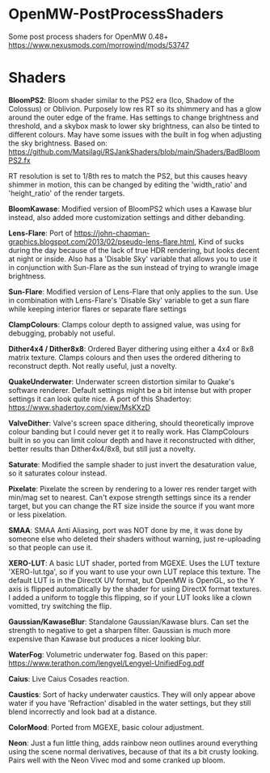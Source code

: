 # OpenMW-PostProcessShaders
Some post process shaders for OpenMW 0.48+
https://www.nexusmods.com/morrowind/mods/53747

# Shaders
**BloomPS2**: 
Bloom shader similar to the PS2 era (Ico, Shadow of the Colossus) or Oblivion. Purposely low res RT so its shimmery and has a glow around the outer edge of the frame. Has settings to change brightness and threshold, and a skybox mask to lower sky brightness, can also be tinted to different colours. May have some issues with the built in fog when adjusting the sky brightness. Based on: https://github.com/Matsilagi/RSJankShaders/blob/main/Shaders/BadBloomPS2.fx

RT resolution is set to 1/8th res to match the PS2, but this causes heavy shimmer in motion, this can be changed by editing the 'width_ratio' and 'height_ratio' of the render targets.

**BloomKawase**:
Modified version of BloomPS2 which uses a Kawase blur instead, also added more customization settings and dither debanding. 

**Lens-Flare**:
Port of https://john-chapman-graphics.blogspot.com/2013/02/pseudo-lens-flare.html, Kind of sucks during the day because of the lack of true HDR rendering, but looks decent at night or inside. Also has a 'Disable Sky' variable that allows you to use it in conjunction with Sun-Flare as the sun instead of trying to wrangle image brightness.

**Sun-Flare**:
Modified version of Lens-Flare that only applies to the sun. Use in combination with Lens-Flare's 'Disable Sky' variable to get a sun flare while keeping interior flares or separate flare settings

**ClampColours**:
Clamps colour depth to assigned value, was using for debugging, probably not useful.

**Dither4x4 / Dither8x8**:
Ordered Bayer dithering using either a 4x4 or 8x8 matrix texture. Clamps colours and then uses the ordered dithering to reconstruct depth. Not really useful, just a novelty.

**QuakeUnderwater**: 
Underwater screen distortion similar to Quake's software renderer. Default settings might be a bit intense but with proper settings it can look quite nice. A port of this Shadertoy: https://www.shadertoy.com/view/MsKXzD

**ValveDither**: 
Valve's screen space dithering, should theoretically improve colour banding but I could never get it to really work. Has ClampColours built in so you can limit colour depth and have it reconstructed with dither, better results than Dither4x4/8x8, but still just a novelty.

**Saturate**: 
Modified the sample shader to just invert the desaturation value, so it saturates colour instead.

**Pixelate**: 
Pixelate the screen by rendering to a lower res render target with min/mag set to nearest. Can't expose strength settings since its a render target, but you can change the RT size inside the source if you want more or less pixelation.

**SMAA**:
SMAA Anti Aliasing, port was NOT done by me, it was done by someone else who deleted their shaders without warning, just re-uploading so that people can use it.

**XERO-LUT**:
A basic LUT shader, ported from MGEXE. Uses the LUT texture 'XERO-lut.tga', so if you want to use your own LUT replace this texture. The default LUT is in the DirectX UV format, but OpenMW is OpenGL, so the Y axis is flipped automatically by the shader for using DirectX format textures. I added a uniform to toggle this flipping, so if your LUT looks like a clown vomitted, try switching the flip.

**Gaussian/KawaseBlur**:
Standalone Gaussian/Kawase blurs. Can set the strength to negative to get a sharpen filter. Gaussian is much more expensive than Kawase but produces a nicer looking blur.

**WaterFog**:
Volumetric underwater fog. Based on this paper: https://www.terathon.com/lengyel/Lengyel-UnifiedFog.pdf

**Caius**:
Live Caius Cosades reaction.

**Caustics**:
Sort of hacky underwater caustics. They will only appear above water if you have 'Refraction' disabled in the water settings, but they still blend incorrectly and look bad at a distance.

**ColorMood**:
Ported from MGEXE, basic colour adjustment.

**Neon**:
Just a fun little thing, adds rainbow neon outlines around everything using the scene normal derivatives, because of that its a bit crusty looking. Pairs well with the Neon Vivec mod and some cranked up bloom.
